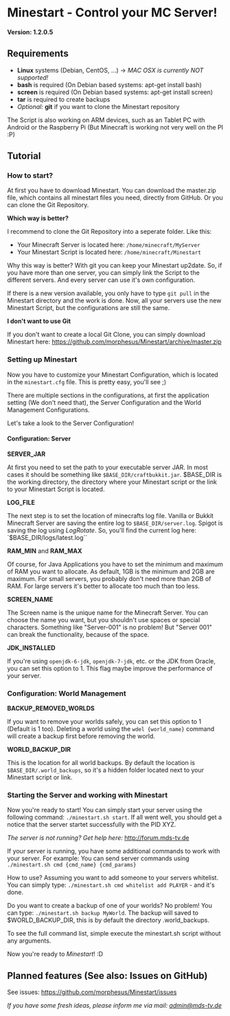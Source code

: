 Minestart - Control your MC Server!
===================================
#### Version: 1.2.0.5

Requirements
------------

* __Linux__ systems (Debian, CentOS, ...) -> _MAC OSX is currently NOT supported!_
* __bash__ is required (On Debian based systems: apt-get install bash)
* __screen__ is required (On Debian based systems: apt-get install screen)
* __tar__ is required to create backups
* _Optional:_ __git__ if you want to clone the Minestart repository

The Script is also working on ARM devices, such as an Tablet PC with Android or
the Raspberry Pi (But Minecraft is working not very well on the PI :P)

Tutorial
--------

### How to start?

At first you have to download Minestart. You can download the master.zip file,
which contains all minestart files you need, directly from GitHub. Or you can
clone the Git Repository.

__Which way is better?__

I recommend to clone the Git Repository into a seperate folder. Like this:
* Your Minecraft Server is located here: `/home/minecraft/MyServer`
* Your Minestart Script is located here: `/home/minecraft/Minestart`

Why this way is better? With git you can keep your Minestart up2date.
So, if you have more than one server, you can simply link the Script to the
different servers. And every server can use it's own configuration.

If there is a new version available, you only have to type `git pull` in the
Minestart directory and the work is done. Now, all your servers use the new
Minestart Script, but the configurations are still the same.

__I don't want to use Git__

If you don't want to create a local Git Clone, you can simply download Minestart
here: https://github.com/morphesus/Minestart/archive/master.zip

### Setting up Minestart

Now you have to customize your Minestart Configuration, which is located in the
`minestart.cfg` file. This is pretty easy, you'll see ;)

There are multiple sections in the configurations, at first the application
setting (We don't need that), the Server Configuration and the World Management
Configurations.

Let's take a look to the Server Configuration!

#### Configuration: Server

__SERVER_JAR__

At first you need to set the path to your executable server JAR. In most cases
it should be something like `$BASE_DIR/craftbukkit.jar`. $BASE_DIR is the
working directory, the directory where your Minestart script or the link to your
Minestart Script is located.

__LOG_FILE__

The next step is to set the location of minecrafts log file. Vanilla  or Bukkit
Minecraft Server are saving the entire log to `$BASE_DIR/server.log`. Spigot is
saving the log using _LogRotate_. So, you'll find the current log here:
`$BASE_DIR/logs/latest.log``

__RAM_MIN__ and __RAM_MAX__

Of course, for Java Applications you have to set the minimum and maximum of RAM
you want to allocate. As default, 1GB is the minimum and 2GB are maximum. For
small servers, you probably don't need more than 2GB of RAM. For large servers
it's better to allocate too much than too less.

__SCREEN_NAME__

The Screen name is the unique name for the Minecraft Server. You can choose the
name you want, but you shouldn't use spaces or special characters. Something
like "Server-001" is no problem! But "Server 001" can break the functionality,
because of the space.

__JDK_INSTALLED__

If you're using `openjdk-6-jdk`, `openjdk-7-jdk`, etc. or the JDK from Oracle,
you can set this option to 1. This flag maybe improve the performance of your
server.

### Configuration: World Management

__BACKUP_REMOVED_WORLDS__

If you want to remove your worlds safely, you can set this option to 1 (Default
is 1 too). Deleting a world using the `wdel {world_name}` command will create a
backup first before removing the world.

__WORLD_BACKUP_DIR__

This is the location for all world backups. By default the location is
`$BASE_DIR/.world_backups`, so it's a hidden folder located next to your
Minestart script or link.

### Starting the Server and working with Minestart

Now you're ready to start! You can simply start your server using the following
command: `./minestart.sh start`. If all went well, you should get a notice that
the server startet successfully with the PID XYZ.

_The server is not running? Get help here:_ http://forum.mds-tv.de

If your server is running, you have some additional commands to work with your
server. For example: You can send server commands using
`./minestart.sh cmd {cmd_name} {cmd_params}`

How to use? Assuming you want to add someone to your servers whitelist.
You can simply type: `./minestart.sh cmd whitelist add PLAYER` - and it's done.

Do you want to create a backup of one of your worlds? No problem! You can type:
`./minestart.sh backup MyWorld`. The backup will saved to $WORLD_BACKUP_DIR, this
is by default the directory .world_backups.

To see the full command list, simple execute the minestart.sh script without
any arguments.

Now you're ready to _Minestart_! :D

Planned features (See also: Issues on GitHub)
---------------------------------------------
See issues: https://github.com/morphesus/Minestart/issues

_If you have some fresh ideas, please inform me via mail: [admin@mds-tv.de](mailto:admin@mds-tv "Mail the developer")_

